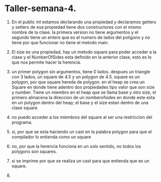 # Taller-semana-4.

1.  En el public int estamos declarando una propiedad y declaramos getters y setters de esa propiedad
tiene dos constructores con el mismo nombre de la clase.
la primera version no tiene argumentos y el segundo tiene un entero que es el numero de lados del poligono y no tiene
por que funcionar no tiene el metodo main.

2. El size es una propiedad, hay un metodo square para poder acceder a la clase y el NumberOfSides esta definido en la anterior
clase, esto es lo que nos permite hacer la herencia.

3. un primer polygon sin argumentos, tiene 0 lados. despues un triangle con 3 lados, un square de 4.5 y un polygon de 4.5.
square es un polygon, por que square hereda de polygon. en el heap se crea un Square en donde tiene adentro dos propiedades tipo
valor que son size y number.
Tiene un miembro en el heap que se llama base  y otro size, el primero almacena la direccion de un nomberofsides en donde 
este esta en un polygon dentro del heap; el base y el size estan dentro de una clase square.

4. no puedo acceder a los miembros del square al ser una restriccion del programa.

5. si, por que se esta haciendo un cast en la palabra polygon para que el compilador lo entienda como un square

6. no, por que la herencia funciona en un solo sentido, no todos los polygons son squares.

7. si se imprime por que se realiza un cast para que entienda que es un square.

8. 
